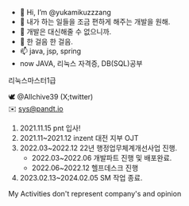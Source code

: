 - 👋 Hi, I’m @yukamikuzzzang
- 👀 내가 하는 일들을 조금 편하게 해주는 개발을 원해.
- 🌱 개발은 대신해줄 수 없으니까.
- 💞️ 한 걸음 한 걸음.
- 📫 java, jsp, spring
- now JAVA, 리눅스 자격증, DB(SQL)공부

리눅스마스터1급

 🕊️  @Allchive39 (X;twitter) <br>
 ✉️ sys@pandt.io <br>
1. 2021.11.15 pnt 입사!
2. 2021.11~2021.12 inzent 대전 지부 OJT
3. 2022.03~2022.12 22년 행정업무체계개선사업 진행.  
   * 2022.03~2022.06 개발파트 진행 및 배포완료.  
   * 2022.06~2022.12 헬프데스크 진행  
4. 2023.02.13~2024.02.05 SM 작업 종료.  

My Activities don't represent company's and opinion

<!-- 사장님만큼 벌고 싶으면 사장님보다 더 공부하자. -->

<!---
yukamikuzzzang/yukamikuzzzang is a ✨ special ✨ repository because its `README.md` (this file) appears on your GitHub profile.
You can click the Preview link to take a look at your changes. Amen.
--->
